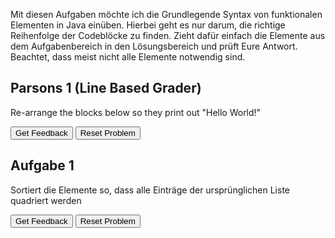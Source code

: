 Mit diesen Aufgaben möchte ich die Grundlegende Syntax von funktionalen Elementen in Java einüben.
Hierbei geht es nur darum, die richtige Reihenfolge der Codeblöcke zu finden.
Zieht dafür einfach die Elemente aus dem Aufgabenbereich in den Lösungsbereich und prüft Eure Antwort.
Beachtet, dass meist nicht alle Elemente notwendig sind.

## Parsons 1 (Line Based Grader)
Re-arrange the blocks below so they print out "Hello World!"

<div id="p1-sortableTrash" class="sortable-code"></div>
<div id="p1-sortable" class="sortable-code"></div>
<div style="clear:both;"></div>
<p>
    <input id="p1-feedbackLink" value="Get Feedback" type="button" />
    <input id="p1-newInstanceLink" value="Reset Problem" type="button" />
</p>
<script type="text/javascript">
(function() {
  var initial = "print(\"Hello\")\n" +
    "print(\" \")\n" +
    "print(\"World\")\n" +
    "print(\"!\")";
  var parsonsPuzzle = new ParsonsWidget({
    "sortableId": "p1-sortable",
    "max_wrong_lines": 10,
    "grader": ParsonsWidget._graders.LineBasedGrader,
    "exec_limit": 2500,
    "can_indent": false,
    "x_indent": 50,
    "lang": "en",
    "trashId": "p1-sortableTrash"
  });
  parsonsPuzzle.init(initial);
  parsonsPuzzle.shuffleLines();
  $("#p1-newInstanceLink").click(function(event){
      event.preventDefault();
      parsonsPuzzle.shuffleLines();
  });
  $("#p1-feedbackLink").click(function(event){
      event.preventDefault();
      parsonsPuzzle.getFeedback();
  });
})();
</script>


##  Aufgabe 1
Sortiert die Elemente so, dass alle Einträge der ursprünglichen Liste quadriert werden

<div id="Aufgabe1Map-sortableTrash" class="sortable-code"></div> 
<div id="Aufgabe1Map-sortable" class="sortable-code"></div> 
<div style="clear:both;"></div> 
<p> 
    <input id="Aufgabe1Map-feedbackLink" value="Get Feedback" type="button" /> 
    <input id="Aufgabe1Map-newInstanceLink" value="Reset Problem" type="button" /> 
</p> 
<script type="text/javascript"> 
(function(){
  var initial = "List<Integer> neueListeMitZahlen = listeMitZahlen\n" +
    ".stream()\n" +
    ".map(z -> z * z)\n" +
    ".toList();\n" +
    ".map(z -> z / 2) #distractor";
  var parsonsPuzzle = new ParsonsWidget({
    "sortableId": "Aufgabe1Map-sortable",
    "max_wrong_lines": 10,
    "grader": ParsonsWidget._graders.LineBasedGrader,
    "exec_limit": 2500,
    "can_indent": false,
    "x_indent": 50,
    "lang": "en",
    "show_feedback": true,
    "trashId": "Aufgabe1:Map-sortableTrash"
  });
  parsonsPuzzle.init(initial);
  parsonsPuzzle.shuffleLines();
  $("#Aufgabe1Map-newInstanceLink").click(function(event){ 
      event.preventDefault(); 
      parsonsPuzzle.shuffleLines(); 
  }); 
  $("#Aufgabe1Map-feedbackLink").click(function(event){ 
      event.preventDefault(); 
      parsonsPuzzle.getFeedback(); 
  }); 
})(); 
</script>
